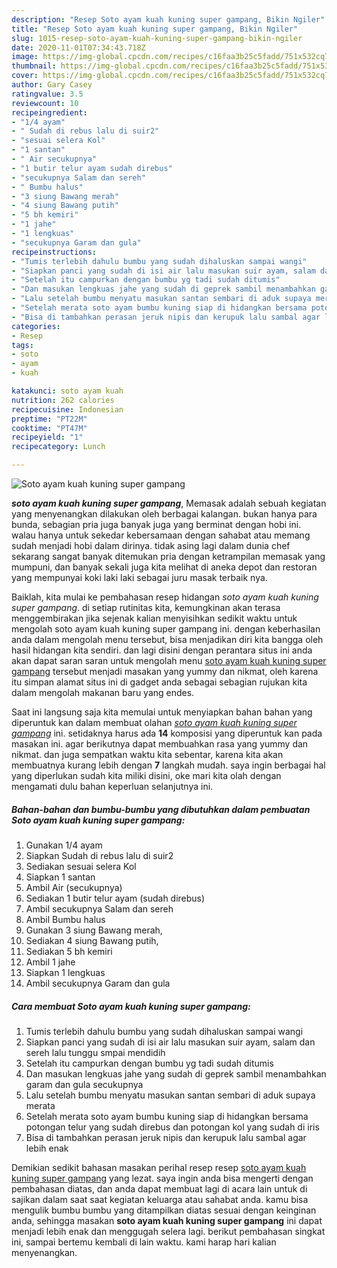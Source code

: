 ```yaml
---
description: "Resep Soto ayam kuah kuning super gampang, Bikin Ngiler"
title: "Resep Soto ayam kuah kuning super gampang, Bikin Ngiler"
slug: 1015-resep-soto-ayam-kuah-kuning-super-gampang-bikin-ngiler
date: 2020-11-01T07:34:43.718Z
image: https://img-global.cpcdn.com/recipes/c16faa3b25c5fadd/751x532cq70/soto-ayam-kuah-kuning-super-gampang-foto-resep-utama.jpg
thumbnail: https://img-global.cpcdn.com/recipes/c16faa3b25c5fadd/751x532cq70/soto-ayam-kuah-kuning-super-gampang-foto-resep-utama.jpg
cover: https://img-global.cpcdn.com/recipes/c16faa3b25c5fadd/751x532cq70/soto-ayam-kuah-kuning-super-gampang-foto-resep-utama.jpg
author: Gary Casey
ratingvalue: 3.5
reviewcount: 10
recipeingredient:
- "1/4 ayam"
- " Sudah di rebus lalu di suir2"
- "sesuai selera Kol"
- "1 santan"
- " Air secukupnya"
- "1 butir telur ayam sudah direbus"
- "secukupnya Salam dan sereh"
- " Bumbu halus"
- "3 siung Bawang merah"
- "4 siung Bawang putih"
- "5 bh kemiri"
- "1 jahe"
- "1 lengkuas"
- "secukupnya Garam dan gula"
recipeinstructions:
- "Tumis terlebih dahulu bumbu yang sudah dihaluskan sampai wangi"
- "Siapkan panci yang sudah di isi air lalu masukan suir ayam, salam dan sereh lalu tunggu smpai mendidih"
- "Setelah itu campurkan dengan bumbu yg tadi sudah ditumis"
- "Dan masukan lengkuas jahe yang sudah di geprek sambil menambahkan garam dan gula secukupnya"
- "Lalu setelah bumbu menyatu masukan santan sembari di aduk supaya merata"
- "Setelah merata soto ayam bumbu kuning siap di hidangkan bersama potongan telur yang sudah direbus dan potongan kol yang sudah di iris"
- "Bisa di tambahkan perasan jeruk nipis dan kerupuk lalu sambal agar lebih enak"
categories:
- Resep
tags:
- soto
- ayam
- kuah

katakunci: soto ayam kuah 
nutrition: 262 calories
recipecuisine: Indonesian
preptime: "PT22M"
cooktime: "PT47M"
recipeyield: "1"
recipecategory: Lunch

---
```



![Soto ayam kuah kuning super gampang](https://img-global.cpcdn.com/recipes/c16faa3b25c5fadd/751x532cq70/soto-ayam-kuah-kuning-super-gampang-foto-resep-utama.jpg)

<b><i>soto ayam kuah kuning super gampang</i></b>, Memasak adalah sebuah kegiatan yang menyenangkan dilakukan oleh berbagai kalangan. bukan hanya para bunda, sebagian pria juga banyak juga yang berminat dengan hobi ini. walau hanya untuk sekedar kebersamaan dengan sahabat atau memang sudah menjadi hobi dalam dirinya. tidak asing lagi dalam dunia chef sekarang sangat banyak ditemukan pria dengan ketrampilan memasak yang mumpuni, dan banyak sekali juga kita melihat di aneka depot dan restoran yang mempunyai koki laki laki sebagai juru masak terbaik nya.



Baiklah, kita mulai ke pembahasan resep hidangan <i>soto ayam kuah kuning super gampang</i>. di setiap rutinitas kita, kemungkinan akan terasa menggembirakan jika sejenak kalian menyisihkan sedikit waktu untuk mengolah soto ayam kuah kuning super gampang ini. dengan keberhasilan anda dalam mengolah menu tersebut, bisa menjadikan diri kita bangga oleh hasil hidangan kita sendiri. dan lagi disini dengan perantara situs ini anda akan dapat saran saran untuk mengolah menu <u>soto ayam kuah kuning super gampang</u> tersebut menjadi masakan yang yummy dan nikmat, oleh karena itu simpan alamat situs ini di gadget anda sebagai sebagian rujukan kita dalam mengolah makanan baru yang endes.


Saat ini langsung saja kita memulai untuk menyiapkan bahan bahan yang diperuntuk kan dalam membuat olahan <u><i>soto ayam kuah kuning super gampang</i></u> ini. setidaknya harus ada <b>14</b> komposisi yang diperuntuk kan pada masakan ini. agar berikutnya dapat membuahkan rasa yang yummy dan nikmat. dan juga sempatkan waktu kita sebentar, karena kita akan membuatnya kurang lebih dengan <b>7</b> langkah mudah. saya ingin berbagai hal yang diperlukan sudah kita miliki disini, oke mari kita olah dengan mengamati dulu bahan keperluan selanjutnya ini.

<!--inarticleads1-->

##### Bahan-bahan dan bumbu-bumbu yang dibutuhkan dalam pembuatan Soto ayam kuah kuning super gampang:

1. Gunakan 1/4 ayam
1. Siapkan  Sudah di rebus lalu di suir2
1. Sediakan sesuai selera Kol
1. Siapkan 1 santan
1. Ambil  Air (secukupnya)
1. Sediakan 1 butir telur ayam (sudah direbus)
1. Ambil secukupnya Salam dan sereh
1. Ambil  Bumbu halus
1. Gunakan 3 siung Bawang merah,
1. Sediakan 4 siung Bawang putih,
1. Sediakan 5 bh kemiri
1. Ambil 1 jahe
1. Siapkan 1 lengkuas
1. Ambil secukupnya Garam dan gula




<!--inarticleads2-->

##### Cara membuat Soto ayam kuah kuning super gampang:

1. Tumis terlebih dahulu bumbu yang sudah dihaluskan sampai wangi
1. Siapkan panci yang sudah di isi air lalu masukan suir ayam, salam dan sereh lalu tunggu smpai mendidih
1. Setelah itu campurkan dengan bumbu yg tadi sudah ditumis
1. Dan masukan lengkuas jahe yang sudah di geprek sambil menambahkan garam dan gula secukupnya
1. Lalu setelah bumbu menyatu masukan santan sembari di aduk supaya merata
1. Setelah merata soto ayam bumbu kuning siap di hidangkan bersama potongan telur yang sudah direbus dan potongan kol yang sudah di iris
1. Bisa di tambahkan perasan jeruk nipis dan kerupuk lalu sambal agar lebih enak




Demikian sedikit bahasan masakan perihal resep resep <u>soto ayam kuah kuning super gampang</u> yang lezat. saya ingin anda bisa mengerti dengan pembahasan diatas, dan anda dapat membuat lagi di acara lain untuk di sajikan dalam saat saat kegiatan keluarga atau sahabat anda. kamu bisa mengulik bumbu bumbu yang ditampilkan diatas sesuai dengan keinginan anda, sehingga masakan <b>soto ayam kuah kuning super gampang</b> ini dapat menjadi lebih enak dan menggugah selera lagi. berikut pembahasan singkat ini, sampai bertemu kembali di lain waktu. kami harap hari kalian menyenangkan.
